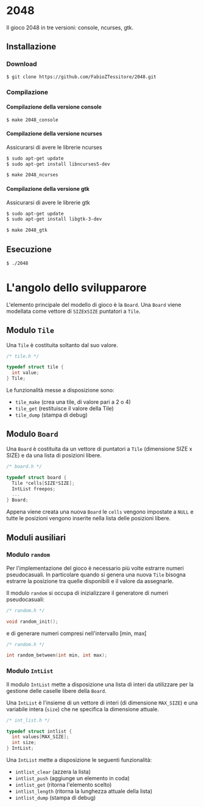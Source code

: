 # 2048

Il gioco 2048 in tre versioni: console, ncurses, gtk.

## Installazione

### Download
```bash
$ git clone https://github.com/FabioZTessitore/2048.git
```

### Compilazione

#### Compilazione della versione console
```bash
$ make 2048_console
```

#### Compilazione della versione ncurses
Assicurarsi di avere le librerie ncurses
```bash
$ sudo apt-get update
$ sudo apt-get install libncurses5-dev
```
```bash
$ make 2048_ncurses
```

#### Compilazione della versione gtk
Assicurarsi di avere le librerie gtk
```bash
$ sudo apt-get update
$ sudo apt-get install libgtk-3-dev
```
```bash
$ make 2048_gtk
```

## Esecuzione
```bash
$ ./2048
```

# L'angolo dello svilupparore

L'elemento principale del modello di gioco è la `Board`. Una `Board` viene modellata come
vettore di `SIZE`x`SIZE` puntatori a `Tile`.

## Modulo `Tile`

Una `Tile` è costituita soltanto dal suo valore.
```c
/* tile.h */

typedef struct tile {
  int value;
} Tile;
```

Le funzionalità messe a disposizione sono:
- `tile_make` (crea una tile, di valore pari a 2 o 4)
- `tile_get` (restituisce il valore della Tile)
- `tile_dump` (stampa di debug)

## Modulo `Board`

Una `Board` è costituita da un vettore di puntatori a `Tile` (dimensione SIZE x SIZE)
e da una lista di posizioni libere.
```c
/* board.h */

typedef struct board {
  Tile *cells[SIZE*SIZE];
  IntList freepos;
  ...
} Board;
```
Appena viene creata una nuova `Board` le `cells` vengono impostate a `NULL`
e tutte le posizioni vengono inserite nella lista delle posizioni libere.

## Moduli ausiliari

### Modulo `random`

Per l'implementazione del gioco è necessario più volte
estrarre numeri pseudocasuali. In particolare quando si
genera una nuova `Tile` bisogna estrarre la posizione
tra quelle disponibili e il valore da assegnarle.

Il modulo `random` si occupa di inizializzare il generatore di numeri
pseudocasuali:
```c
/* random.h */

void random_init();
```

e di generare numeri compresi nell'intervallo [min, max[
```c
/* random.h */

int random_between(int min, int max);
```

### Modulo `IntList`

Il modulo `IntList` mette a disposizione una lista di interi
da utilizzare per la gestione delle caselle libere della `Board`.

Una `IntList` è l'insieme di un vettore di interi (di dimensione `MAX_SIZE`)
e una variabile intera (`size`) che ne specifica la dimensione attuale.
```c
/* int_list.h */

typedef struct intlist {
  int values[MAX_SIZE];
  int size;
} IntList;
```

Una `IntList` mette a disposizione le seguenti funzionalità:
- `intlist_clear` (azzera la lista)
- `intlist_push` (aggiunge un elemento in coda)
- `intlist_get` (ritorna l'elemento scelto)
- `intlist_length` (ritorna la lunghezza attuale della lista)
- `intlist_dump` (stampa di debug)
